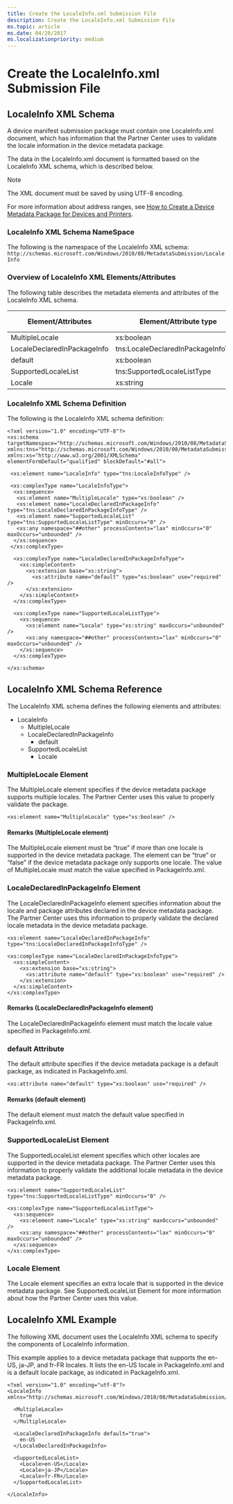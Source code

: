 ```yaml
---
title: Create the LocaleInfo.xml Submission File
description: Create the LocaleInfo.xml Submission File
ms.topic: article
ms.date: 04/20/2017
ms.localizationpriority: medium
---
```


# Create the LocaleInfo.xml Submission File

## LocaleInfo XML Schema

A device manifest submission package must contain one LocaleInfo.xml document, which has information that the Partner Center uses to validate the locale information in the device metadata package.

The data in the LocaleInfo.xml document is formatted based on the LocaleInfo XML schema, which is described below.

> [!NOTE]
> The XML document must be saved by using UTF-8 encoding.

For more information about address ranges, see [How to Create a Device Metadata Package for Devices and Printers](/previous-versions/windows/hardware/metadata/dn465877(v=vs.85)).

### LocaleInfo XML Schema NameSpace

The following is the namespace of the LocaleInfo XML schema: `http://schemas.microsoft.com/Windows/2010/08/MetadataSubmission/LocaleInfo`

### Overview of LocaleInfo XML Elements/Attributes

The following table describes the metadata elements and attributes of the LocaleInfo XML schema.

|Element/Attributes|Element/Attribute type|Required/ optional|
|----|----|----|
|MultipleLocale|xs:boolean|Optional|
|LocaleDeclaredInPackageInfo|tns:LocaleDeclaredInPackageInfoType|Optional|
|default|xs:boolean|Required|
|SupportedLocaleList|tns:SupportedLocaleListType|Optional|
|Locale|xs:string|Optional|

### LocaleInfo XML Schema Definition

The following is the LocaleInfo XML schema definition:

``` syntax
<?xml version="1.0" encoding="UTF-8"?>
<xs:schema targetNamespace="http://schemas.microsoft.com/Windows/2010/08/MetadataSubmission/LocaleInfo" xmlns:tns="http://schemas.microsoft.com/Windows/2010/08/MetadataSubmission/LocaleInfo" xmlns:xs="http://www.w3.org/2001/XMLSchema" elementFormDefault="qualified" blockDefault="#all">

 <xs:element name="LocaleInfo" type="tns:LocaleInfoType" />

 <xs:complexType name="LocaleInfoType">
  <xs:sequence>
   <xs:element name="MultipleLocale" type="xs:boolean" />
   <xs:element name="LocaleDeclaredInPackageInfo" type="tns:LocaleDeclaredInPackageInfoType" />
   <xs:element name="SupportedLocaleList" type="tns:SupportedLocaleListType" minOccurs="0" />
   <xs:any namespace="##other" processContents="lax" minOccurs="0" maxOccurs="unbounded" />
  </xs:sequence>
 </xs:complexType>

  <xs:complexType name="LocaleDeclaredInPackageInfoType">
    <xs:simpleContent>
      <xs:extension base="xs:string">
        <xs:attribute name="default" type="xs:boolean" use="required" />
      </xs:extension>
    </xs:simpleContent>
  </xs:complexType>

  <xs:complexType name="SupportedLocaleListType">
    <xs:sequence>
      <xs:element name="Locale" type="xs:string" maxOccurs="unbounded" />
      <xs:any namespace="##other" processContents="lax" minOccurs="0" maxOccurs="unbounded" />
    </xs:sequence>
  </xs:complexType>

</xs:schema>
```

## LocaleInfo XML Schema Reference

The LocaleInfo XML schema defines the following elements and attributes:

- LocaleInfo
  - MultipleLocale
  - LocaleDeclaredInPackageInfo
    - default
  - SupportedLocaleList
    - Locale

### MultipleLocale Element

The MultipleLocale element specifies if the device metadata package supports multiple locales. The Partner Center uses this value to properly validate the package.

``` syntax
<xs:element name="MultipleLocale" type="xs:boolean" />
```

#### Remarks (MultipleLocale element)

The MultipleLocale element must be “true” if more than one locale is supported in the device metadata package. The element can be “true” or “false” if the device metadata package only supports one locale. The value of MultipleLocale must match the value specified in PackageInfo.xml.

### LocaleDeclaredInPackageInfo Element

The LocaleDeclaredInPackageInfo element specifies information about the locale and package attributes declared in the device metadata package. The Partner Center uses this information to properly validate the declared locale metadata in the device metadata package.

``` syntax
<xs:element name="LocaleDeclaredInPackageInfo" type="tns:LocaleDeclaredInPackageInfoType" />

<xs:complexType name="LocaleDeclaredInPackageInfoType">
  <xs:simpleContent>
    <xs:extension base="xs:string">
      <xs:attribute name="default" type="xs:boolean" use="required" />
    </xs:extension>
  </xs:simpleContent>
</xs:complexType>
```

#### Remarks (LocaleDeclaredInPackageInfo element)

The LocaleDeclaredInPackageInfo element must match the locale value specified in PackageInfo.xml.

### default Attribute

The default attribute specifies if the device metadata package is a default package, as indicated in PackageInfo.xml.

``` syntax
<xs:attribute name="default" type="xs:boolean" use="required" />
```

#### Remarks (default element)

The default element must match the default value specified in PackageInfo.xml.

### SupportedLocaleList Element

The SupportedLocaleList element specifies which other locales are supported in the device metadata package. The Partner Center uses this information to properly validate the additional locale metadata in the device metadata package.

``` syntax
<xs:element name="SupportedLocaleList" type="tns:SupportedLocaleListType" minOccurs="0" />

<xs:complexType name="SupportedLocaleListType">
  <xs:sequence>
    <xs:element name="Locale" type="xs:string" maxOccurs="unbounded" />
    <xs:any namespace="##other" processContents="lax" minOccurs="0" maxOccurs="unbounded" />
  </xs:sequence>
</xs:complexType>
```

### Locale Element

The Locale element specifies an extra locale that is supported in the device metadata package. See SupportedLocaleList Element for more information about how the Partner Center uses this value.

## LocaleInfo XML Example

The following XML document uses the LocaleInfo XML schema to specify the components of LocaleInfo information.

This example applies to a device metadata package that supports the en-US, ja-JP, and fr-FR locales. It lists the en-US locale in PackageInfo.xml and is a default locale package, as indicated in PackageInfo.xml.

``` syntax
<?xml version="1.0" encoding="utf-8"?>
<LocaleInfo xmlns="http://schemas.microsoft.com/Windows/2010/08/MetadataSubmission/LocaleInfo">
  
  <MultipleLocale>
    true
  </MultipleLocale>
  
  <LocaleDeclaredInPackageInfo default="true">
    en-US
  </LocaleDeclaredInPackageInfo>
  
  <SupportedLocaleList>
    <Locale>en-US</Locale>
    <Locale>ja-JP</Locale>
    <Locale>fr-FR</Locale>
  </SupportedLocaleList>
  
</LocaleInfo>
```
